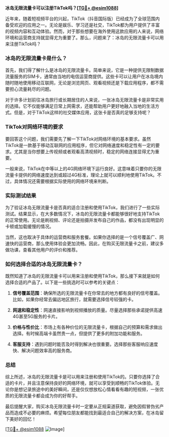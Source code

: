 **冰岛无限流量卡可以注册TikTok吗？[[TG💪+ @esim1088](https://t.me/s/esim1088)]**

近年来，随着短视频平台的兴起，TikTok（抖音国际版）已经成为了全球范围内备受欢迎的应用之一。无论是娱乐、学习还是社交，TikTok都为用户提供了丰富的视频内容和互动体验。然而，对于那些想要在海外使用这款应用的人来说，网络环境和运营商支持就显得尤为重要了。那么，问题来了：冰岛的无限流量卡可以用来注册TikTok吗？

### 冰岛的无限流量卡是什么？

首先，我们得了解什么是冰岛的无限流量卡。简单来说，它是一种提供无限制数据流量服务的SIM卡，通常由当地的电信运营商提供。这些卡可以让用户在冰岛境内随时随地使用移动互联网，无论是浏览网页、观看视频还是下载应用程序，都不需要担心流量耗尽的问题。

对于许多计划前往冰岛旅行或长期居住的人来说，一张冰岛无限流量卡是非常实用的选择。它不仅能够满足日常上网需求，还能帮助用户更好地融入当地的生活方式。但是，对于TikTok这样的社交媒体应用，这张卡是否真的足够支持呢？

### TikTok对网络环境的要求

要回答这个问题，我们需要先了解一下TikTok对网络环境的基本要求。虽然TikTok是一款基于移动互联网的应用程序，但它对网络速度和稳定性有一定的要求。尤其是当你想要上传视频或者观看高清视频时，稳定的网络连接显得尤为重要。

一般来说，TikTok在中等以上的4G网络环境下运行良好。这意味着只要你的无限流量卡提供的网络速度达到或超过4G标准，理论上就可以顺利地使用TikTok。不过，具体情况还需要根据实际使用的网络环境来判断。

### 实际测试结果

为了验证冰岛无限流量卡是否真的适合注册和使用TikTok，我们进行了一些实际测试。结果显示，在大多数情况下，冰岛的无限流量卡都能够很好地支持TikTok的正常使用。无论是刷视频、评论还是拍摄并发布自己的作品，都没有出现明显的卡顿或加载缓慢的情况。

当然，这也取决于具体的运营商和服务套餐。如果你选择的是一个信号覆盖广、网速快的运营商，那么使用体验会更加流畅。因此，在购买无限流量卡之前，建议多做功课，查看其他用户的评价和推荐。

### 如何选择合适的冰岛无限流量卡？

既然知道了冰岛的无限流量卡可以用来注册和使用TikTok，那么接下来就是如何选择合适的产品了。以下是一些挑选时可以参考的关键点：

1. **信号覆盖范围**：确保所选的无限流量卡在你常去的地方都有良好的信号覆盖。比如，如果你经常去偏远地区旅行，就需要选择信号较强的卡。
   
2. **网速和稳定性**：网速直接影响到视频播放的质量。尽量选择那些承诺提供高速4G甚至5G服务的卡片。

3. **价格与性价比**：市场上有各种价位的无限流量卡，根据自己的预算和需求做出选择。有时候高端卡虽然贵一点，但提供了更多的附加功能和服务。

4. **客服支持**：遇到问题时能否及时得到解决也很重要。选择那些客服响应速度快、解决问题效率高的服务商。

### 总结

综上所述，冰岛的无限流量卡是可以用来注册和使用TikTok的。只要你选择了合适的卡片，并且注意保持良好的网络环境，就可以享受到顺畅的TikTok体验。无论你是想记录旅途中的美好瞬间，还是仅仅想放松心情看看有趣的短视频，一张优质的无限流量卡都会成为你的好帮手。

最后提醒大家，购买冰岛无限流量卡时一定要从正规渠道获取，避免因假冒伪劣产品而造成不必要的麻烦。希望每位朋友都能找到最适合自己的解决方案，在冰岛留下美好的回忆！

[[TG💪+ @esim1088](https://t.me/s/esim1088) ![Image](https://i.postimg.cc/4NQfJmqS/Snipaste-2025-05-13-00-14-12.png)]